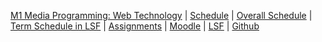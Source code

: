 [M1 Media Programming: Web Technology]({{site.baseurl}}ss2017/media-programming-rails)
 | [Schedule]({{site.baseurl}}ss2017/media-programming-rails/schedule/)
 | [Overall Schedule]({{site.baseurl}}ss2017/media-programming-rails/overall-schedule/)
 | [Term Schedule in LSF](https://lsf.htw-berlin.de/qisserver/rds?state=wplan&act=stg&pool=stg&P.subc=plan&k_abstgv.abstgvnr=312&idcol=k_abstgv.abstgvnr&idval=312&r_zuordabstgv.semvonint=1&k_abstgv.dtxt=internationale&missing=allTerms&r_zuordabstgv.sembisint=1&purge=n&getglobal=n&text=Internationale+Medieninformatik+%28M%29%2C+PrüfungsOrdnung+20162)
 | [Assignments]({{site.baseurl}}ss2017/media-programming-rails/assignments)
 | [Moodle](https://moodle.htw-berlin.de/course/view.php?id=12516)
 | [LSF](https://lsf.htw-berlin.de/qisserver/rds?state=wplan&act=stg&pool=stg&P.subc=plan&k_abstgv.abstgvnr=312&idcol=k_abstgv.abstgvnr&idval=312&r_zuordabstgv.semvonint=1&k_abstgv.dtxt=internationale&missing=allTerms&r_zuordabstgv.sembisint=1&purge=n&getglobal=n&text=Internationale+Medieninformatik+%28M%29%2C+PrüfungsOrdnung+20162)
 | [Github](https://github.com/htw-imi-m1-ss2017)
